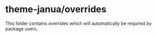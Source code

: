 # theme-janua/overrides

This folder contains overrides which will automatically be required by package users.
